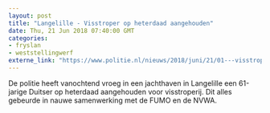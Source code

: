 ```yaml
---
layout: post
title: "Langelille - Visstroper op heterdaad aangehouden"
date: Thu, 21 Jun 2018 07:40:00 GMT
categories: 
- fryslan 
- weststellingwerf 
externe_link: "https://www.politie.nl/nieuws/2018/juni/21/01---visstroper-op-heterdaad-aangehouden.html"
---
```


De politie heeft vanochtend vroeg in een jachthaven in Langelille een 61-jarige Duitser op heterdaad aangehouden voor visstroperij. Dit alles gebeurde in nauwe samenwerking met de FUMO en de NVWA.
